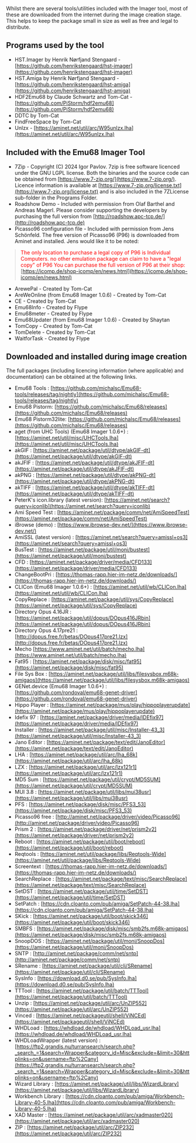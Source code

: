 Whilst there are several tools/utilities included with the Imager tool, most of these are downloaded from the internet during the image creation stage. 
This helps to keep the package small in size as well as free and legal to distribute. 

## Programs used by the tool

- HST.Imager by Henrik Nørfjand Stengaard - [https://github.com/henrikstengaard/hst-imager](https://github.com/henrikstengaard/hst-imager)
- HST.Amiga by Henrik Nørfjand Stengaard - [https://github.com/henrikstengaard/hst-amiga](https://github.com/henrikstengaard/hst-amiga)
- HDF2Emu68 by Claude Schwartz and Tom-Cat - [https://github.com/PiStorm/hdf2emu68](https://github.com/PiStorm/hdf2emu68)
- DDTC by Tom-Cat 
- FindFreeSpace by Tom-Cat
- Unlzx - [https://aminet.net/util/arc/W95unlzx.lha](https://aminet.net/util/arc/W95unlzx.lha)

  
## Included with the Emu68 Imager Tool

- 7Zip - Copyright (C) 2024 Igor Pavlov. 7zip is free software licenced under the GNU LGPL license. Both the binaries and the source code can be obtained from [https://www.7-zip.org/](https://www.7-zip.org/). Licence information is available at [https://www.7-zip.org/license.txt](https://www.7-zip.org/license.txt) and is also included in the 7ZLicense sub-folder in the Programs Folder. 
- Roadshow Demo - Included with permission from Olaf Barthel and Andreas Magerl. Please consider supporting the developers by purchasing the full version from [http://roadshow.apc-tcp.de/](http://roadshow.apc-tcp.de)
- Picasso96 configuration file - Included with permission from Jens Schönfeld. The free version of Picasso96 (P96) is downloaded from Aminet and installed.
  Jens would like it to be noted:
> <font color="red">The only location to purchase a legal copy of P96 is Individual Computers.
> no other emulation package can claim to have a "legal copy" of P96
You can purchase the full version of P96 at their shop:</font> [https://icomp.de/shop-icomp/en/news.html](https://icomp.de/shop-icomp/en/news.html)
- ArewePal - Created by Tom-Cat
- AreWeOnline (from Emu68 Imager 1.0.6) - Created by Tom-Cat
- CE - Created by Tom-Cat
- Emu68Info - Created by Flype
- Emu68meter - Created by Flype
- Emu68Updater (from Emu68 Imager 1.0.6) - Created by Shaytan
- TomCopy - Created by Tom-Cat
- TomDelete - Created by Tom-Cat
- WaitforTask - Created by Flype

## Downloaded and installed during image creation

The full packages (including licencing information (where applicable) and documentation) can be obtained at the following links. 

- Emu68 Tools : [https://github.com/michalsc/Emu68-tools/releases/tag/nightly](https://github.com/michalsc/Emu68-tools/releases/tag/nightly)
- Emu68 Pistorm: [https://github.com/michalsc/Emu68/releases](https://github.com/michalsc/Emu68/releases)
- Emu68 Pistorm32lite: [https://github.com/michalsc/Emu68/releases](https://github.com/michalsc/Emu68/releases)
- aget (from UHC Tools) (Emu68 Imager 1.0.6+) :  [https://aminet.net/util/misc/UHCTools.lha](https://aminet.net/util/misc/UHCTools.lha)
- akGIF : [https://aminet.net/package/util/dtype/akGIF-dt](https://aminet.net/package/util/dtype/akGIF-dt)
- akJFIF : [https://aminet.net/package/util/dtype/akJFIF-dt](https://aminet.net/package/util/dtype/akJFIF-dt)
- akPNG : [https://aminet.net/package/util/dtype/akPNG-dt](https://aminet.net/package/util/dtype/akPNG-dt)
- akTIFF : [https://aminet.net/package/util/dtype/akTIFF-dt](https://aminet.net/package/util/dtype/akTIFF-dt)
- PeterK's icon.library (latest version): [https://aminet.net/search?query=iconlib](https://aminet.net/search?query=iconlib)
- Ami Speed Test : [https://aminet.net/package/comm/net/AmiSpeedTest](https://aminet.net/package/comm/net/AmiSpeedTest)
- iBrowse (demo) : [https://www.ibrowse-dev.net/](https://www.ibrowse-dev.net/)
- AmiSSL (latest version) : [https://aminet.net/search?query=amissl+os3](https://aminet.net/search?query=amissl+os3)
- BusTest : [https://aminet.net/package/util/moni/bustest](https://aminet.net/package/util/moni/bustest)
- CFD : [https://aminet.net/package/driver/media/CFD133](https://aminet.net/package/driver/media/CFD133)
- ChangeBootPri : [https://thomas-rapp.hier-im-netz.de/downloads/](https://thomas-rapp.hier-im-netz.de/downloads/)
- CLICon (Emu68 Imager 1.0.6+) : [https://aminet.net/util/wb/CLICon.lha](https://aminet.net/util/wb/CLICon.lha)
- CopyReplace : [https://aminet.net/package/util/sys/CopyReplace](https://aminet.net/package/util/sys/CopyReplace)
- Directory Opus 4.16JR : [https://aminet.net/package/util/dopus/DOpus416JRbin](https://aminet.net/package/util/dopus/DOpus416JRbin)
- Directory Opus 4.17pre21 : [http://dopus.free.fr/betas/DOpus417pre21.lzx](http://dopus.free.fr/betas/DOpus417pre21.lzx)
- Mecho [https://www.aminet.net/util/batch/mecho.lha](https://www.aminet.net/util/batch/mecho.lha)
- Fat95 : [https://aminet.net/package/disk/misc/fat95](https://aminet.net/package/disk/misc/fat95)
- File Sys Box : [https://aminet.net/package/util/libs/filesysbox.m68k-amigaos](https://aminet.net/package/util/libs/filesysbox.m68k-amigaos)
- GENet.device (Emu68 Imager 1.0.6+) : [https://github.com/rondoval/emu68-genet-driver](https://github.com/rondoval/emu68-genet-driver)
- Hippo Player : [https://aminet.net/package/mus/play/hippoplayerupdate](https://aminet.net/package/mus/play/hippoplayerupdate)
- Idefix 97 : [https://aminet.net/package/driver/media/IDEfix97](https://aminet.net/package/driver/media/IDEfix97)
- Installer : [https://aminet.net/package/util/misc/Installer-43_3](https://aminet.net/package/util/misc/Installer-43_3)
- Jano Editor : [https://aminet.net/package/text/edit/JanoEditor](https://aminet.net/package/text/edit/JanoEditor)
- LHA : [https://aminet.net/package/util/arc/lha_68k](https://aminet.net/package/util/arc/lha_68k)
- LZX : [https://aminet.net/package/util/arc/lzx121r1](https://aminet.net/package/util/arc/lzx121r1)
- MD5 Sum : [https://aminet.net/package/util/crypt/MD5SUM](https://aminet.net/package/util/crypt/MD5SUM)
- MUI 3.8 : [https://aminet.net/package/util/libs/mui38usr](https://aminet.net/package/util/libs/mui38usr)
- PFS : [https://aminet.net/package/disk/misc/PFS3_53](https://aminet.net/package/disk/misc/PFS3_53)
- Picasso96 free : [http://aminet.net/package/driver/video/Picasso96](http://aminet.net/package/driver/video/Picasso96)
- Prism 2 : [https://aminet.net/package/driver/net/prism2v2](https://aminet.net/package/driver/net/prism2v2)
- Reboot : [https://aminet.net/package/util/boot/reboot](https://aminet.net/package/util/boot/reboot)
- Reqtools : [https://aminet.net/util/package/libs/Reqtools-Wide](https://aminet.net/util/package/libs/Reqtools-Wide)
- Screentext : [https://thomas-rapp.hier-im-netz.de/downloads/](https://thomas-rapp.hier-im-netz.de/downloads/)
- SearchReplace : [https://aminet.net/package/text/misc/SearchReplace](https://aminet.net/package/text/misc/SearchReplace)
- SetDST : [https://aminet.net/package/util/time/SetDST](https://aminet.net/package/util/time/SetDST)
- SetPatch : [https://cdn.cloanto.com/pub/amiga/SetPatch-44-38.lha](https://cdn.cloanto.com/pub/amiga/SetPatch-44-38.lha)
- SKick : [https://aminet.net/package/util/boot/skick346](https://aminet.net/package/util/boot/skick346)
- SMBFS : [https://aminet.net/package/disk/misc/smb2fs.m68k-amigaos](https://aminet.net/package/disk/misc/smb2fs.m68k-amigaos)
- SnoopDOS : [https://aminet.net/package/util/moni/SnoopDos](https://aminet.net/package/util/moni/SnoopDos)
- SNTP : [http://aminet.net/package/comm/net/sntp](http://aminet.net/package/comm/net/sntp)
- SRename : [https://aminet.net/package/util/cli/SRename](https://aminet.net/package/util/cli/SRename)
- SysInfo : [https://download.d0.se/pub/SysInfo.lha](https://download.d0.se/pub/SysInfo.lha)
- TTTool : [https://aminet.net/package/util/batch/TTTool](https://aminet.net/package/util/batch/TTTool)
- Unzip : [https://aminet.net/package/util/arc/UnZIP552](https://aminet.net/package/util/arc/UnZIP552)
- Vinced : [https://aminet.net/packageutil/shell/ViNCEd](https://aminet.net/packageutil/shell/ViNCEd)
- WHDLoad : [https://whdload.de/whdload/WHDLoad_usr.lha](https://whdload.de/whdload/WHDLoad_usr.lha)
- WHDLoadWrapper (latest version) : [https://ftp2.grandis.nu/turransearch/search.php?_search_=1&search=Wrapper&category_id=Misc&exclude=&limit=30&httplinks=on&username=ftp%2Cany](https://ftp2.grandis.nu/turransearch/search.php?_search_=1&search=Wrapper&category_id=Misc&exclude=&limit=30&httplinks=on&username=ftp%2Cany)
- Wizard Library : [https://aminet.net/package/util/libs/WizardLibrary](https://aminet.net/package/util/libs/WizardLibrary)
- Workbench Library : [https://cdn.cloanto.com/pub/amiga/Workbench-Library-40-5.lha](https://cdn.cloanto.com/pub/amiga/Workbench-Library-40-5.lha)
- XAD Master : [https://aminet.net/package/util/arc/xadmaster020](https://aminet.net/package/util/arc/xadmaster020)
- ZIP : [https://aminet.net/package/util/arc/ZIP232](https://aminet.net/package/util/arc/ZIP232)
